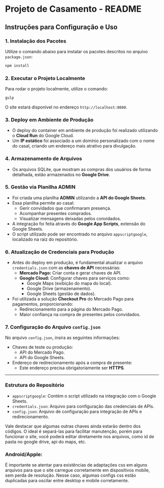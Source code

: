 # Projeto de Casamento - README

## Instruções para Configuração e Uso

### 1. Instalação dos Pacotes
Utilize o comando abaixo para instalar os pacotes descritos no arquivo `package.json`:
```bash
npm install
```
### 2. Executar o Projeto Localmente
Para rodar o projeto localmente, utilize o comando:
```bash
gulp
```
O site estará disponível no endereço `http://localhost:8080`.

### 3. Deploy em Ambiente de Produção
- O deploy do container em ambiente de produção foi realizado utilizando o **Cloud Run** do Google Cloud.
- Um **IP estático** foi associado a um domínio personalizado com o nome do casal, criando um endereço mais atrativo para divulgação.

### 4. Armazenamento de Arquivos
- Os arquivos SQLite, que mostram as compras dos usuários de forma detalhada, estão armazenados no **Google Drive**.

### 5. Gestão via Planilha ADMIN
- Foi criada uma planilha **ADMIN** utilizando a **API do Google Sheets**.
- Essa planilha permite ao casal:
  - Gerir convidados que confirmaram presença.
  - Acompanhar presentes comprados.
  - Visualizar mensagens deixadas pelos convidados.
- A integração foi feita através do **Google App Scripts**, extensão do Google Sheets.
- O script utilizado pode ser encontrado no arquivo `appscriptgoogle`, localizado na raiz do repositório.

### 6. Atualização de Credenciais para Produção
- Antes do deploy em produção, é fundamental atualizar o arquivo `credentials.json` com as **chaves de API** necessárias:
  - **Mercado Pago:** Criar conta e gerar chaves de API.
  - **Google Cloud:** Configurar chaves para serviços como:
    - Google Maps (exibição do mapa do local).
    - Google Drive (armazenamento).
    - Google Sheets (gestão de dados).
- Foi utilizada a solução **Checkout Pro** do Mercado Pago para pagamentos, proporcionando:
  - Redirecionamento para a página do Mercado Pago.
  - Maior confiança na compra de presentes pelos convidados.

### 7. Configuração do Arquivo `config.json`
No arquivo `config.json`, insira as seguintes informações:
- Chaves de teste ou produção:
  - API do Mercado Pago.
  - API do Google Sheets.
- Endereço de redirecionamento após a compra de presente:
  - Este endereço precisa obrigatoriamente ser **HTTPS**.

---

### Estrutura do Repositório
- `appscriptgoogle`: Contém o script utilizado na integração com o Google Sheets.
- `credentials.json`: Arquivo para configuração das credenciais de APIs.
- `config.json`: Arquivo de configuração para integração de APIs e redirecionamento.

Vale destacar que algumas outras chaves ainda estarão dentro dos códigos. O ideal é separá-las para facilitar manutenção, porém para funcionar o site, você poderá editar diretamente nos arquivos, como id de pasta no google drive, api do maps, etc.

### Android/Apple:
É importante se atentar para existências de adaptações css em alguns arquivos para que o site carregue corretamente em dispositivos mobile, sem perda de resolução. Nesse caso, algumas configs css estão duplicadas para oscilar entre desktop e mobile corretamente. 
```
